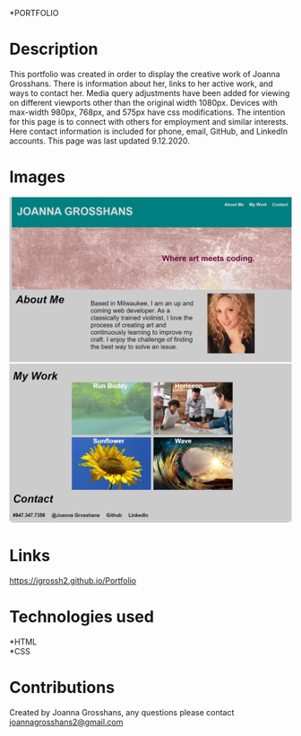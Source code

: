 *PORTFOLIO

# Description

This portfolio was created in order to display the creative work of Joanna Grosshans. There is information about her, links to her active work, and ways to contact her. Media query adjustments have been added for viewing on different viewports other than the original width 1080px. Devices with max-width 980px, 768px, and 575px have css modifications. The intention for this page is to connect with others for employment and similar interests. Here contact information is included for phone, email, GitHub, and LinkedIn accounts. This page was last updated 9.12.2020. 

# Images 
![Top half of portfolio for Joanna Grosshans with navigation bar to links.](./images/webpage-image.png)<br>
![My Work and Contact sections of portfolio for Joanna Grosshans.](./images/webpage-image-2.png)


# Links
 https://jgrossh2.github.io/Portfolio


# Technologies used
 *HTML <br>
 *CSS

 # Contributions
 Created by Joanna Grosshans, any questions please contact <joannagrosshans2@gmail.com>

 

